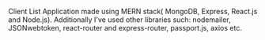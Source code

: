 Client List Application made using MERN stack( MongoDB, Express, React.js and Node.js).
Additionally I've used other libraries such: nodemailer, JSONwebtoken, react-router and express-router, passport.js, axios etc.